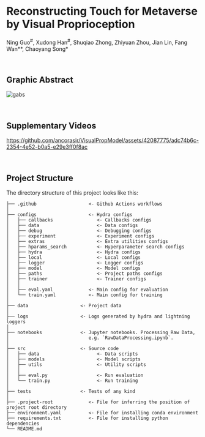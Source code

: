 # Reconstructing Touch for Metaverse by Visual Proprioception
Ning Guo<sup>#</sup>, Xudong Han<sup>#</sup>, Shuqiao Zhong, Zhiyuan Zhou, Jian Lin, Fang Wan**, Chaoyang Song*

<br>

## Graphic Abstract
![gabs](https://github.com/ancorasir/VisualPropModel/assets/42087775/38749dc4-7b34-46d2-9c42-14f87187a343)

<br>

## Supplementary Videos

https://github.com/ancorasir/VisualPropModel/assets/42087775/adc74b6c-2354-4e52-b0a5-e29e3ff0f8ac

<br>

## Project Structure

The directory structure of this project looks like this:

```
├── .github                   <- Github Actions workflows
│
├── configs                   <- Hydra configs
│   ├── callbacks                <- Callbacks configs
│   ├── data                     <- Data configs
│   ├── debug                    <- Debugging configs
│   ├── experiment               <- Experiment configs
│   ├── extras                   <- Extra utilities configs
│   ├── hparams_search           <- Hyperparameter search configs
│   ├── hydra                    <- Hydra configs
│   ├── local                    <- Local configs
│   ├── logger                   <- Logger configs
│   ├── model                    <- Model configs
│   ├── paths                    <- Project paths configs
│   ├── trainer                  <- Trainer configs
│   │
│   ├── eval.yaml             <- Main config for evaluation
│   └── train.yaml            <- Main config for training
│
├── data                   <- Project data
│
├── logs                   <- Logs generated by hydra and lightning loggers
│
├── notebooks              <- Jupyter notebooks. Processing Raw Data,                        
│                             e.g. `RawDataProcessing.ipynb`.
│
├── src                    <- Source code
│   ├── data                     <- Data scripts
│   ├── models                   <- Model scripts
│   ├── utils                    <- Utility scripts
│   │
│   ├── eval.py                  <- Run evaluation
│   └── train.py                 <- Run training
│
├── tests                  <- Tests of any kind
│
├── .project-root             <- File for inferring the position of project root directory
├── environment.yaml          <- File for installing conda environment
├── requirements.txt          <- File for installing python dependencies
└── README.md
```

<br>
